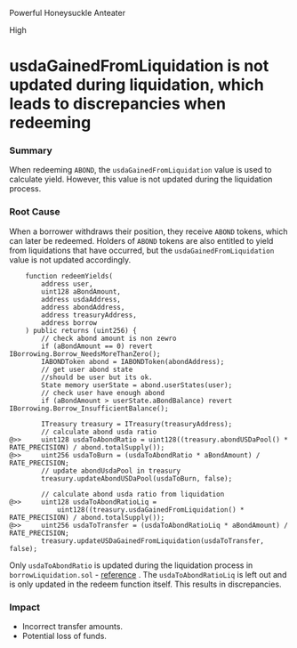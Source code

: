 Powerful Honeysuckle Anteater

High

# usdaGainedFromLiquidation is not updated during liquidation, which leads to discrepancies when redeeming

### Summary

When redeeming `ABOND`, the `usdaGainedFromLiquidation` value is used to calculate yield. However, this value is not updated during the liquidation process.

### Root Cause

When a borrower withdraws their position, they receive `ABOND` tokens, which can later be redeemed. Holders of `ABOND` tokens are also entitled to yield from liquidations that have occurred, but the `usdaGainedFromLiquidation` value is not updated accordingly.
```solidity
    function redeemYields(
        address user,
        uint128 aBondAmount,
        address usdaAddress,
        address abondAddress,
        address treasuryAddress,
        address borrow
    ) public returns (uint256) {
        // check abond amount is non zewro
        if (aBondAmount == 0) revert IBorrowing.Borrow_NeedsMoreThanZero();
        IABONDToken abond = IABONDToken(abondAddress);
        // get user abond state
        //should be user but its ok.
        State memory userState = abond.userStates(user);
        // check user have enough abond
        if (aBondAmount > userState.aBondBalance) revert IBorrowing.Borrow_InsufficientBalance();

        ITreasury treasury = ITreasury(treasuryAddress);
        // calculate abond usda ratio
@>>     uint128 usdaToAbondRatio = uint128((treasury.abondUSDaPool() * RATE_PRECISION) / abond.totalSupply());
@>>     uint256 usdaToBurn = (usdaToAbondRatio * aBondAmount) / RATE_PRECISION;
        // update abondUsdaPool in treasury
        treasury.updateAbondUSDaPool(usdaToBurn, false);

        // calculate abond usda ratio from liquidation
@>>     uint128 usdaToAbondRatioLiq =
            uint128((treasury.usdaGainedFromLiquidation() * RATE_PRECISION) / abond.totalSupply());
@>>     uint256 usdaToTransfer = (usdaToAbondRatioLiq * aBondAmount) / RATE_PRECISION;
        treasury.updateUSDaGainedFromLiquidation(usdaToTransfer, false);
```
Only `usdaToAbondRatio` is updated during the liquidation process in `borrowLiquidation.sol` - [reference](https://github.com/sherlock-audit/2024-11-autonomint/blob/0d324e04d4c0ca306e1ae4d4c65f0cb9d681751b/Blockchain/Blockchian/contracts/Core_logic/borrowLiquidation.sol#L210) . The `usdaToAbondRatioLiq` is left out and is only updated in the redeem function itself. This results in discrepancies.

### Impact

- Incorrect transfer amounts.
- Potential loss of funds.